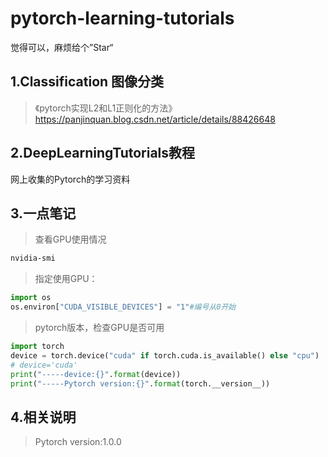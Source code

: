 # pytorch-learning-tutorials
觉得可以，麻烦给个”Star“
## 1.Classification 图像分类
>《pytorch实现L2和L1正则化的方法》https://panjinquan.blog.csdn.net/article/details/88426648

## 2.DeepLearningTutorials教程
网上收集的Pytorch的学习资料

## 3.一点笔记
> 查看GPU使用情况
```bash
nvidia-smi
```
> 指定使用GPU：
```python
import os
os.environ["CUDA_VISIBLE_DEVICES"] = "1"#编号从0开始
```
> pytorch版本，检查GPU是否可用
```python
import torch
device = torch.device("cuda" if torch.cuda.is_available() else "cpu")
# device='cuda'
print("-----device:{}".format(device))
print("-----Pytorch version:{}".format(torch.__version__))
```
## 4.相关说明
> Pytorch version:1.0.0 </br>